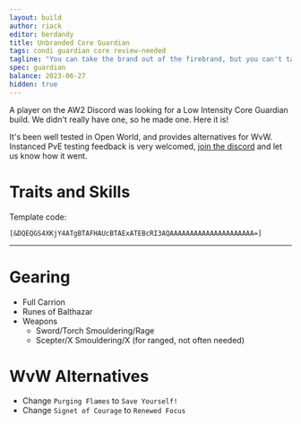 ```yaml
---
layout: build
author: riack
editor: berdandy
title: Unbranded Core Guardian
tags: condi guardian core review-needed
tagline: "You can take the brand out of the firebrand, but you can't take out the fire"
spec: guardian
balance: 2023-06-27
hidden: true
---
```


A player on the AW2 Discord was looking for a Low Intensity Core Guardian build. We didn't really have one, so he made one. Here it is!

It's been well tested in Open World, and provides alternatives for WvW. Instanced PvE testing feedback is very welcomed, [join the discord](https://discord.gg/bKt2CdS8k3) and let us know how it went.

# Traits and Skills

Template code:

`[&DQEQGS4XKjY4ATgBTAFHAUcBTAExATEBcRI3AQAAAAAAAAAAAAAAAAAAAAA=]`

---


<div
  data-armory-embed='skills'
  data-armory-ids='9158,9187,9247,9151,30461'
>
</div>
<div
  data-armory-embed='specializations'
  data-armory-ids='16,46,42'
  data-armory-16-traits='577,567,1686'
  data-armory-46-traits='617,603,622'
  data-armory-42-traits='634,628,2017'
>
</div>


# Gearing

- Full Carrion
- Runes of Balthazar
- Weapons
  - Sword/Torch Smouldering/Rage
  - Scepter/X Smouldering/X (for ranged, not often needed)

# WvW Alternatives

- Change `Purging Flames` to `Save Yourself!`
- Change `Signet of Courage` to `Renewed Focus`
